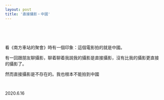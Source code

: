 ```yaml
---
layout: post
title: '直接攝影・中國'
---
```



  
&nbsp;

&nbsp;

看《南方車站的聚會》時有一個印象：這個電影拍的就是中國。

有一回跟朋友聊攝影，聊着聊着我說我的攝影是直接攝影，沒有比我的攝影更直接的攝影了。

然而直接攝影是不存在的。我也根本不能拍到中國

&nbsp;

2020.6.16